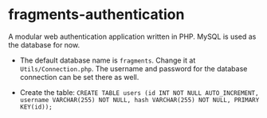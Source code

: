 # fragments-authentication
A modular web authentication application written in PHP. MySQL is used as the database for now.

- The default database name is `fragments`. Change it at `Utils/Connection.php`. The username and password for the database connection can be set there as well.

- Create the table: `CREATE TABLE users (id INT NOT NULL AUTO_INCREMENT, username VARCHAR(255) NOT NULL, hash VARCHAR(255) NOT NULL, PRIMARY KEY(id));`
